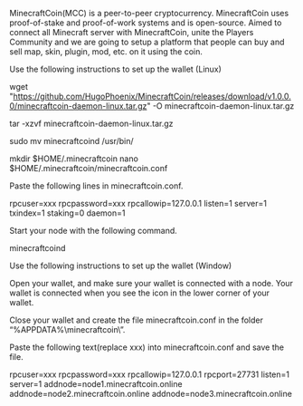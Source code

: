 MinecraftCoin(MCC) is a peer-to-peer cryptocurrency. MinecraftCoin uses proof-of-stake and proof-of-work systems and is open-source. Aimed to connect all Minecraft server with MinecraftCoin, unite the Players Community and we are going to setup a platform that people can buy and sell map, skin, plugin, mod, etc. on it using the coin.

Use the following instructions to set up the wallet (Linux)

wget "https://github.com/HugoPhoenix/MinecraftCoin/releases/download/v1.0.0.0/minecraftcoin-daemon-linux.tar.gz" -O minecraftcoin-daemon-linux.tar.gz

tar -xzvf minecraftcoin-daemon-linux.tar.gz

sudo mv minecraftcoind /usr/bin/

mkdir $HOME/.minecraftcoin
nano $HOME/.minecraftcoin/minecraftcoin.conf

Paste the following lines in minecraftcoin.conf.

rpcuser=xxx
rpcpassword=xxx
rpcallowip=127.0.0.1
listen=1
server=1
txindex=1
staking=0
daemon=1

Start your node with the following command.

minecraftcoind



Use the following instructions to set up the wallet (Window)

Open your wallet, and make sure your wallet is connected with a node.
Your wallet is connected when you see the icon  in the lower corner of your wallet.

Close your wallet and create the file minecraftcoin.conf in the folder “%APPDATA%\minecraftcoin\”.

Paste the following text(replace xxx) into minecraftcoin.conf and save the file.

rpcuser=xxx
rpcpassword=xxx
rpcallowip=127.0.0.1
rpcport=27731
listen=1
server=1
addnode=node1.minecraftcoin.online
addnode=node2.minecraftcoin.online
addnode=node3.minecraftcoin.online
